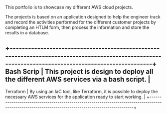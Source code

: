 This portfolio is to showcase my different AWS cloud projects.

The projects is based on an application designed to help the engineer track and record the activities performed for the different customer projects by completing an HTLM form, then process the information and store the results in a database.


+----------------------------------------------------------------------------------------------------------------------------------------------------+
Bash Scrip  |  This project is design to deploy all the different AWS services via a bash script.                                                    |
-----------------------------------------------------------------------------------------------------------------------------------------------------
Terraform   |  By using an IaC tool, like Terraform, it is possible to deploy the necessary AWS services for the application ready to start working. |
+----------------------------------------------------------------------------------------------------------------------------------------------------+
